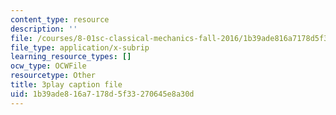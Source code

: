 ```yaml
---
content_type: resource
description: ''
file: /courses/8-01sc-classical-mechanics-fall-2016/1b39ade816a7178d5f33270645e8a30d_mjrQHIJj1iI.srt
file_type: application/x-subrip
learning_resource_types: []
ocw_type: OCWFile
resourcetype: Other
title: 3play caption file
uid: 1b39ade8-16a7-178d-5f33-270645e8a30d
---
```

